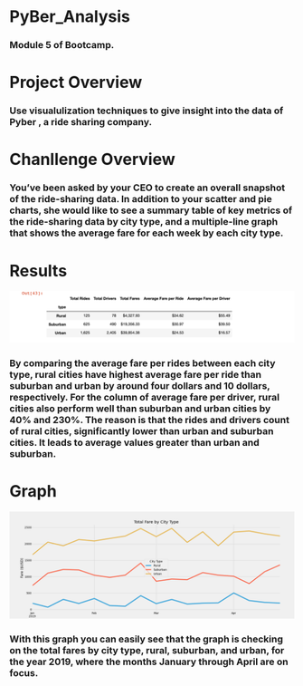 # PyBer_Analysis
### Module 5 of Bootcamp.

# Project Overview
### Use visualulization techniques to give insight into the data of Pyber , a ride sharing company.

# Chanllenge Overview 
### You’ve been asked by your CEO to create an overall snapshot of the ride-sharing data. In addition to your scatter and pie charts, she would like to see a summary table of key metrics of the ride-sharing data by city type, and a multiple-line graph that shows the average fare for each week by each city type.
# Results 
![](Resources/PyBerSS.png)
### By comparing the average fare per rides between each city type, rural cities have highest average fare per ride than suburban and urban by around four dollars and 10 dollars, respectively. For the column of average fare per driver, rural cities also perform well than suburban and urban cities by 40% and 230%. The reason is that the rides and drivers count of rural cities, significantly lower than urban and suburban cities. It leads to average values greater than urban and suburban.

# Graph 
![](Resources/pyber_challenge.png)
### With this graph you can easily see that the graph is checking on the total fares by city type, rural, suburban, and urban, for the year 2019, where the months January through April are on focus.
